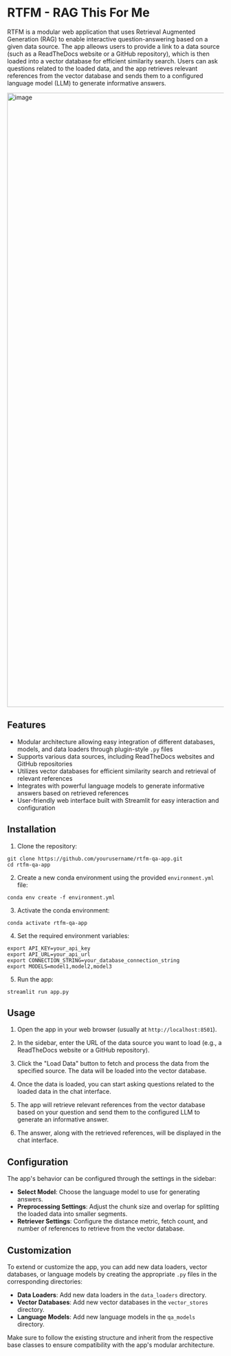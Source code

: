 # RTFM - RAG This For Me

RTFM is a modular web application that uses Retrieval Augmented Generation (RAG) to enable interactive question-answering based on a given data source. The app alleows users to provide a link to a data source (such as a ReadTheDocs website or a GitHub repository), which is then loaded into a vector database for efficient similarity search. Users can ask questions related to the loaded data, and the app retrieves relevant references from the vector database and sends them to a configured language model (LLM) to generate informative answers.



<img width="1425" alt="image" src="https://github.com/ds-sebastian/rtfm/assets/69488704/45142619-aaf9-47e7-83e5-8240c7ecd19d">



## Features

- Modular architecture allowing easy integration of different databases, models, and data loaders through plugin-style `.py` files
- Supports various data sources, including ReadTheDocs websites and GitHub repositories
- Utilizes vector databases for efficient similarity search and retrieval of relevant references
- Integrates with powerful language models to generate informative answers based on retrieved references
- User-friendly web interface built with Streamlit for easy interaction and configuration

## Installation

1. Clone the repository:

```
git clone https://github.com/yourusername/rtfm-qa-app.git
cd rtfm-qa-app
```

2. Create a new conda environment using the provided `environment.yml` file:

```
conda env create -f environment.yml
```

3. Activate the conda environment:

```
conda activate rtfm-qa-app
```

4. Set the required environment variables:

```
export API_KEY=your_api_key
export API_URL=your_api_url
export CONNECTION_STRING=your_database_connection_string
export MODELS=model1,model2,model3
```

5. Run the app:

```
streamlit run app.py
```

## Usage

1. Open the app in your web browser (usually at `http://localhost:8501`).

2. In the sidebar, enter the URL of the data source you want to load (e.g., a ReadTheDocs website or a GitHub repository).

3. Click the "Load Data" button to fetch and process the data from the specified source. The data will be loaded into the vector database.

4. Once the data is loaded, you can start asking questions related to the loaded data in the chat interface.

5. The app will retrieve relevant references from the vector database based on your question and send them to the configured LLM to generate an informative answer.

6. The answer, along with the retrieved references, will be displayed in the chat interface.

## Configuration

The app's behavior can be configured through the settings in the sidebar:

- **Select Model**: Choose the language model to use for generating answers.
- **Preprocessing Settings**: Adjust the chunk size and overlap for splitting the loaded data into smaller segments.
- **Retriever Settings**: Configure the distance metric, fetch count, and number of references to retrieve from the vector database.

## Customization

To extend or customize the app, you can add new data loaders, vector databases, or language models by creating the appropriate `.py` files in the corresponding directories:

- **Data Loaders**: Add new data loaders in the `data_loaders` directory.
- **Vector Databases**: Add new vector databases in the `vector_stores` directory.
- **Language Models**: Add new language models in the `qa_models` directory.

Make sure to follow the existing structure and inherit from the respective base classes to ensure compatibility with the app's modular architecture.
